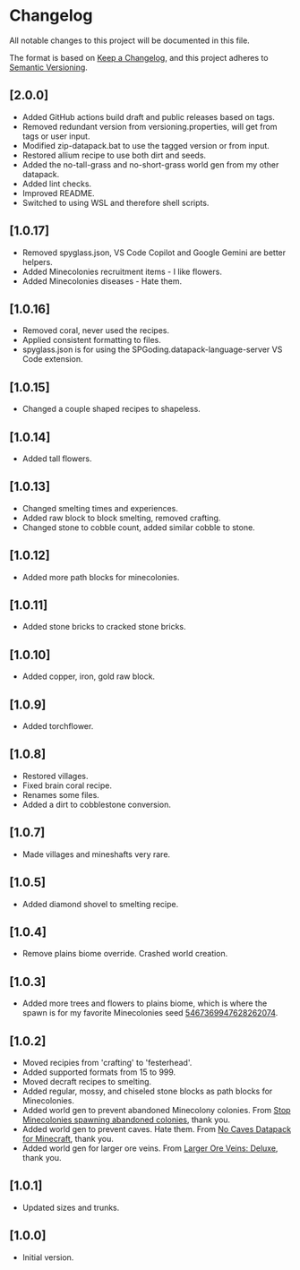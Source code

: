 # Changelog

All notable changes to this project will be documented in this file.

The format is based on [Keep a Changelog](https://keepachangelog.com/en/1.0.0/), and this project adheres to [Semantic Versioning](https://semver.org/spec/v2.0.0.html).

## [2.0.0]

- Added GitHub actions build draft and public releases based on tags.
- Removed redundant version from versioning.properties, will get from tags or user input.
- Modified zip-datapack.bat to use the tagged version or from input.
- Restored allium recipe to use both dirt and seeds.
- Added the no-tall-grass and no-short-grass world gen from my other datapack.
- Added lint checks.
- Improved README.
- Switched to using WSL and therefore shell scripts.

## [1.0.17]

- Removed spyglass.json, VS Code Copilot and Google Gemini are better helpers.
- Added Minecolonies recruitment items - I like flowers.
- Added Minecolonies diseases - Hate them.

## [1.0.16]

- Removed coral, never used the recipes.
- Applied consistent formatting to files.
- spyglass.json is for using the SPGoding.datapack-language-server VS Code extension.

## [1.0.15]

- Changed a couple shaped recipes to shapeless.

## [1.0.14]

- Added tall flowers.

## [1.0.13]

- Changed smelting times and experiences.
- Added raw block to block smelting, removed crafting.
- Changed stone to cobble count, added similar cobble to stone.

## [1.0.12]

- Added more path blocks for minecolonies.

## [1.0.11]

- Added stone bricks to cracked stone bricks.

## [1.0.10]

- Added copper, iron, gold raw block.

## [1.0.9]

- Added torchflower.

## [1.0.8]

- Restored villages.
- Fixed brain coral recipe.
- Renames some files.
- Added a dirt to cobblestone conversion.

## [1.0.7]

- Made villages and mineshafts very rare.

## [1.0.5]

- Added diamond shovel to smelting recipe.

## [1.0.4]

- Remove plains biome override. Crashed world creation.

## [1.0.3]

- Added more trees and flowers to plains biome, which is where the spawn is for my favorite Minecolonies seed [5467369947628262074](https://www.chunkbase.com/apps/seed-map#seed=5467369947628262074&platform=java_1_20&dimension=overworld&x=0&z=0&zoom=0.5).

## [1.0.2]

- Moved recipies from 'crafting' to 'festerhead'.
- Added supported formats from 15 to 999.
- Moved decraft recipes to smelting.
- Added regular, mossy, and chiseled stone blocks as path blocks for Minecolonies.
- Added world gen to prevent abandoned Minecolony colonies. From [Stop Minecolonies spawning abandoned colonies](https://www.curseforge.com/minecraft/texture-packs/stop-minecolonies-spawning-abandoned-colonies), thank you.
- Added world gen to prevent caves. Hate them. From [No Caves Datapack for Minecraft](https://github.com/Quidvio/No-Caves-World-Generation), thank you.
- Added world gen for larger ore veins. From [Larger Ore Veins: Deluxe](https://modrinth.com/datapack/larger-ore-veins-deluxe), thank you.

## [1.0.1]

- Updated sizes and trunks.

## [1.0.0]

- Initial version.
